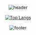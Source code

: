 <div align="center">
  
![header](https://capsule-render.vercel.app/api?type=slice&color=auto&height=50&section=header&text=Hugh&fontSize=30&align=right)
<br><br>
[![Top Langs](https://github-readme-stats.vercel.app/api/top-langs/?username=hugh-eu)](https://github.com/hugh-eu/github-readme-stats)
<br><br>
![footer](https://capsule-render.vercel.app/api?type=slice&color=auto&height=50&section=footer&fontSize=30)
  
</div>
